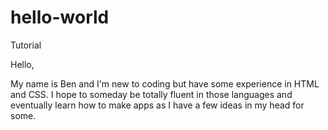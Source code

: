 # hello-world
Tutorial

Hello, 

  My name is Ben and I'm new to coding but have some experience in HTML and CSS. I hope to someday be totally fluent in those languages and eventually learn how to make apps as I have a few ideas in my head for some. 
